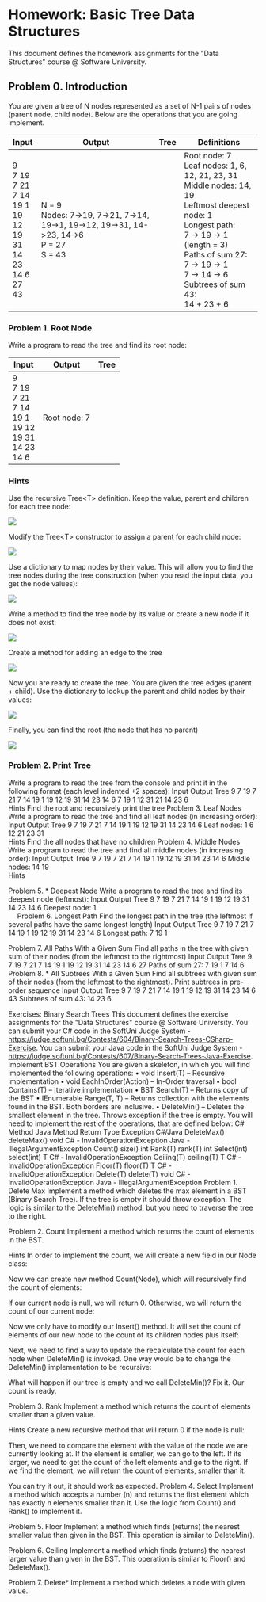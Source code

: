 # Homework: Basic Tree Data Structures

This document defines the homework assignments for the "Data Structures" course @ Software University.

## Problem 0. Introduction

You are given a tree of N nodes represented as a set of N-1 pairs of nodes (parent node, child node). Below are the operations that you are going implement.

<table>
<thead>
<tr>
<th>Input</th>
<th>Output</th>
<th>Tree</th>
<th>Definitions</th>
</tr>
</thead>
<tbody>
<tr>
<td>9<br>7 19<br>7 21<br>7 14<br>19 1<br>19 12<br>19 31<br>14 23<br>14 6<br>27<br>43</td>
<td>N = 9<br>Nodes: 7->19, 7->21, 7->14, 19->1, 19->12, 19->31, 14->23, 14->6<br>P = 27<br>S = 43</td>
<td><img src="./media/image1.png" alt=""></td>
<td>Root node: 7<br>Leaf nodes: 1, 6, 12, 21, 23, 31<br>Middle nodes: 14, 19<br>Leftmost deepest 
node: 1<br>Longest path:<br>7 -> 19 -> 1 (length = 3)<br>Paths of sum 27:<br>7 -> 19 -> 1<br>7 -> 
14 -> 6<br>Subtrees of sum 43:<br>14 + 23 + 6</td>
</tr>
</tbody>
</table>

### Problem 1. Root Node

Write a program to read the tree and find its root node:

<table>
<thead>
<tr>
<th>Input</th>
<th>Output</th>
<th>Tree</th>
</tr>
</thead>
<tbody>
<tr>
<td>9<br>7 19<br>7 21<br>7 14<br>19 1<br>19 12<br>19 31<br>14 23<br>14 6</td>
<td>Root node: 7</td>
<td><img src="./media/image1.png" alt=""></td>
</tr>
</tbody>
</table>

### Hints

Use the recursive Tree\<T> definition. Keep the value, parent and children for each tree node:

![](./media/image2.png)

Modify the Tree\<T> constructor to assign a parent for each child node:

![](./media/image3.png)

Use a dictionary to map nodes by their value. This will allow you to find the tree nodes during the tree construction (when you read the input data, you get the node values):

![](./media/image4.png)

Write a method to find the tree node by its value or create a new node if it does not exist:

![](./media/image5.png)

Create a method for adding an edge to the tree

![](./media/image6.png)

Now you are ready to create the tree. You are given the tree edges (parent + child). Use the dictionary to lookup the parent and child nodes by their values:

![](./media/image7.png)

Finally, you can find the root (the node that has no parent)

![](./media/image8.png)

### Problem 2. Print Tree

Write a program to read the tree from the console and print it in the following format (each level indented +2 spaces):
Input	Output	Tree
9
7 19
7 21
7 14
19 1
19 12
19 31
14 23
14 6	7
  19
    1
    12
    31
  21
  14
    23
    6	 
Hints
Find the root and recursively print the tree
Problem 3.	Leaf Nodes
Write a program to read the tree and find all leaf nodes (in increasing order):
Input	Output	Tree
9
7 19
7 21
7 14
19 1
19 12
19 31
14 23
14 6	Leaf nodes: 1 6 12 21 23 31	 
Hints
Find the all nodes that have no children
Problem 4.	Middle Nodes
Write a program to read the tree and find all middle nodes (in increasing order):
Input	Output	Tree
9
7 19
7 21
7 14
19 1
19 12
19 31
14 23
14 6	Middle nodes: 14 19	 
Hints
 
Problem 5.	* Deepest Node
Write a program to read the tree and find its deepest node (leftmost):
Input	Output	Tree
9
7 19
7 21
7 14
19 1
19 12
19 31
14 23
14 6	Deepest node: 1	 
 
Problem 6.	Longest Path
Find the longest path in the tree (the leftmost if several paths have the same longest length)
Input	Output	Tree
9
7 19
7 21
7 14
19 1
19 12
19 31
14 23
14 6	Longest path: 7 19 1	 

Problem 7.	All Paths With a Given Sum
Find all paths in the tree with given sum of their nodes (from the leftmost to the rightmost)
Input	Output	Tree
9
7 19
7 21
7 14
19 1
19 12
19 31
14 23
14 6
27	Paths of sum 27:
7 19 1
7 14 6	 
Problem 8.	* All Subtrees With a Given Sum
Find all subtrees with given sum of their nodes (from the leftmost to the rightmost). Print subtrees in pre-order sequence
Input	Output	Tree
9
7 19
7 21
7 14
19 1
19 12
19 31
14 23
14 6
43	Subtrees of sum 43:
14 23 6	 

Exercises: Binary Search Trees
This document defines the exercise assignments for the "Data Structures" course @ Software University. You can submit your C# code in the SoftUni Judge System - https://judge.softuni.bg/Contests/604/Binary-Search-Trees-CSharp-Exercise. You can submit your Java code in the SoftUni Judge System - https://judge.softuni.bg/Contests/607/Binary-Search-Trees-Java-Exercise.
Implement BST Operations
You are given a skeleton, in which you will find implemented the following operations:
•	void Insert(T) – Recursive implementation
•	void EachInOrder(Action<T>) – In-Order traversal
•	bool Contains(T) – Iterative implementation
•	BST<T> Search(T) – Returns copy of the BST
•	IEnumerable<T> Range(T, T) – Returns collection with the elements found in the BST. Both borders are inclusive.
•	DeleteMin() – Deletes the smallest element in the tree. Throws exception if the tree is empty.
You will need to implement the rest of the operations, that are defined below:
C# Method	Java Method	Return Type	Exception C#/Java 
DeleteMax()	deleteMax()	void	C# - InvalidOperationException
Java -IllegalArgumentException
Count()	size()	int	
Rank(T)	rank(T)	int	
Select(int)	select(int)	T	C# - InvalidOperationException
Ceiling(T)	ceiling(T)	T	C# - InvalidOperationException
Floor(T)	floor(T)	T	C# - InvalidOperationException
Delete(T)	delete(T)	void	C# - InvalidOperationException
Java - IllegalArgumentException
Problem 1.	Delete Max
Implement a method which deletes the max element in a BST (Binary Search Tree). If the tree is empty it should throw exception. The logic is similar to the DeleteMin() method, but you need to traverse the tree to the right.
 

Problem 2.	Count
Implement a method which returns the count of elements in the BST. 
 
Hints
In order to implement the count, we will create a new field in our Node class:
 
Now we can create new method Count(Node), which will recursively find the count of elements:
 
If our current node is null, we will return 0. Otherwise, we will return the count of our current node:
 
Now we only have to modify our Insert() method. It will set the count of elements of our new node to the count of its children nodes plus itself:
 
Next, we need to find a way to update the recalculate the count for each node when DeleteMin() is invoked. One way would be to change the DeleteMin() implementation to be recursive:
 
What will happen if our tree is empty and we call DeleteMin()? Fix it. Our count is ready.




Problem 3.	Rank
Implement a method which returns the count of elements smaller than a given value. 
 
Hints
Create a new recursive method that will return 0 if the node is null:
 
Then, we need to compare the element with the value of the node we are currently looking at. If the element is smaller, we can go to the left. If its larger, we need to get the count of the left elements and go to the right. If we find the element, we will return the count of elements, smaller than it.
 
You can try it out, it should work as expected.
Problem 4.	Select
Implement a method which accepts a number (n) and returns the first element which has exactly n elements smaller than it. Use the logic from Count() and Rank() to implement it.
 
Problem 5.	Floor
Implement a method which finds (returns) the nearest smaller value than given in the BST. This operation is similar to DeleteMin().
 
Problem 6.	Ceiling
Implement a method which finds (returns) the nearest larger value than given in the BST. This operation is similar to Floor() and DeleteMax().
 
Problem 7.	Delete*
Implement a method which deletes a node with given value.
 
 




